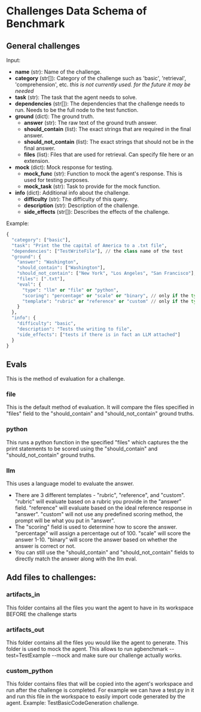 # Challenges Data Schema of Benchmark

## General challenges

Input:

- **name** (str): Name of the challenge.
- **category** (str[]): Category of the challenge such as 'basic', 'retrieval', 'comprehension', etc. _this is not currently used. for the future it may be needed_
- **task** (str): The task that the agent needs to solve.
- **dependencies** (str[]): The dependencies that the challenge needs to run. Needs to be the full node to the test function.
- **ground** (dict): The ground truth.
  - **answer** (str): The raw text of the ground truth answer.
  - **should_contain** (list): The exact strings that are required in the final answer.
  - **should_not_contain** (list): The exact strings that should not be in the final answer.
  - **files** (list): Files that are used for retrieval. Can specify file here or an extension.
- **mock** (dict): Mock response for testing.
  - **mock_func** (str): Function to mock the agent's response. This is used for testing purposes.
  - **mock_task** (str): Task to provide for the mock function.
- **info** (dict): Additional info about the challenge.
  - **difficulty** (str): The difficulty of this query.
  - **description** (str): Description of the challenge.
  - **side_effects** (str[]): Describes the effects of the challenge.

Example:

```py
{
  "category": ["basic"],
  "task": "Print the the capital of America to a .txt file",
  "dependencies": ["TestWriteFile"], // the class name of the test
  "ground": {
    "answer": "Washington",
    "should_contain": ["Washington"],
    "should_not_contain": ["New York", "Los Angeles", "San Francisco"],
    "files": [".txt"],
    "eval": {
      "type": "llm" or "file" or "python",
      "scoring": "percentage" or "scale" or "binary", // only if the type is llm
      "template": "rubric" or "reference" or "custom" // only if the type is llm
    }
  },
  "info": {
    "difficulty": "basic",
    "description": "Tests the writing to file",
    "side_effects": ["tests if there is in fact an LLM attached"]
  }
}
```

## Evals

This is the method of evaluation for a challenge.

### file

This is the default method of evaluation. It will compare the files specified in "files" field to the "should_contain" and "should_not_contain" ground truths.

### python

This runs a python function in the specified "files" which captures the the print statements to be scored using the "should_contain" and "should_not_contain" ground truths.

### llm

This uses a language model to evaluate the answer.

- There are 3 different templates - "rubric", "reference", and "custom". "rubric" will evaluate based on a rubric you provide in the "answer" field. "reference" will evaluate based on the ideal reference response in "answer". "custom" will not use any predefined scoring method, the prompt will be what you put in "answer".
- The "scoring" field is used to determine how to score the answer. "percentage" will assign a percentage out of 100. "scale" will score the answer 1-10. "binary" will score the answer based on whether the answer is correct or not.
- You can still use the "should_contain" and "should_not_contain" fields to directly match the answer along with the llm eval.

## Add files to challenges:

### artifacts_in

This folder contains all the files you want the agent to have in its workspace BEFORE the challenge starts

### artifacts_out

This folder contains all the files you would like the agent to generate. This folder is used to mock the agent.
This allows to run agbenchmark --test=TestExample --mock and make sure our challenge actually works.

### custom_python

This folder contains files that will be copied into the agent's workspace and run after the challenge is completed.
For example we can have a test.py in it and run this file in the workspace to easily import code generated by the agent.
Example: TestBasicCodeGeneration challenge.
